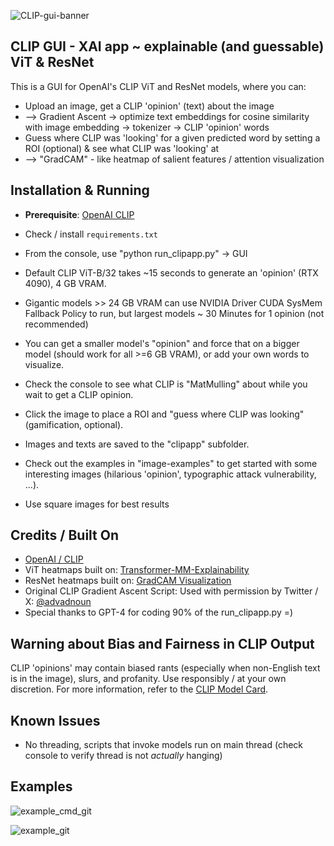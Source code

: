
![CLIP-gui-banner](https://github.com/zer0int/CLIP-XAI-GUI/assets/132047210/ada8996d-58ea-412d-be94-7b0e64584f1a)

## CLIP GUI - XAI app ~ explainable (and guessable) ViT & ResNet

This is a GUI for OpenAI's CLIP ViT and ResNet models, where you can:
- Upload an image, get a CLIP 'opinion' (text) about the image
- --> Gradient Ascent -> optimize text embeddings for cosine similarity with image embedding -> tokenizer -> CLIP 'opinion' words
- Guess where CLIP was 'looking' for a given predicted word by setting a ROI (optional) & see what CLIP was 'looking' at
- --> "GradCAM" - like heatmap of salient features / attention visualization

## Installation & Running

- **Prerequisite**: [OpenAI CLIP](https://github.com/openai/CLIP)
- Check / install `requirements.txt`
- From the console, use "python run_clipapp.py" -> GUI

- Default CLIP ViT-B/32 takes ~15 seconds to generate an 'opinion' (RTX 4090), 4 GB VRAM.
- Gigantic models >> 24 GB VRAM can use NVIDIA Driver CUDA SysMem Fallback Policy to run, but largest models ~ 30 Minutes for 1 opinion (not recommended)
- You can get a smaller model's "opinion" and force that on a bigger model (should work for all >=6 GB VRAM), or add your own words to visualize.
- Check the console to see what CLIP is "MatMulling" about while you wait to get a CLIP opinion.
- Click the image to place a ROI and "guess where CLIP was looking" (gamification, optional).
- Images and texts are saved to the "clipapp" subfolder.
- Check out the examples in "image-examples" to get started with some interesting images (hilarious 'opinion', typographic attack vulnerability, ...).
- Use square images for best results


## Credits / Built On

- [OpenAI / CLIP](https://github.com/openai/CLIP)
- ViT heatmaps built on: [Transformer-MM-Explainability](https://github.com/hila-chefer/Transformer-MM-Explainability)
- ResNet heatmaps built on: [GradCAM Visualization](https://github.com/kevinzakka/clip_playground)
- Original CLIP Gradient Ascent Script: Used with permission by Twitter / X: [@advadnoun](https://twitter.com/advadnoun)
- Special thanks to GPT-4 for coding 90% of the run_clipapp.py =)

## Warning about Bias and Fairness in CLIP Output

CLIP 'opinions' may contain biased rants (especially when non-English text is in the image), slurs, and profanity. Use responsibly / at your own discretion.
For more information, refer to the [CLIP Model Card](https://github.com/openai/CLIP/blob/main/model-card.md).

## Known Issues
- No threading, scripts that invoke models run on main thread (check console to verify thread is not *actually* hanging)

## Examples

![example_cmd_git](https://github.com/zer0int/CLIP-XAI-GUI/assets/132047210/42935df4-5298-4193-ad78-0a103e77fb0e)


![example_git](https://github.com/zer0int/CLIP-XAI-GUI/assets/132047210/073b4cbd-057f-48c6-956a-74281c214581)
